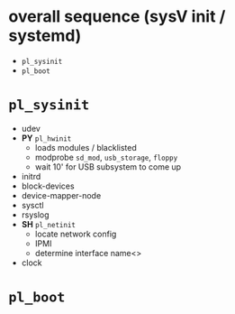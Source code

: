 # overall sequence (sysV init / systemd)

* `pl_sysinit`
* `pl_boot`

# `pl_sysinit`

* udev
* **PY** `pl_hwinit`
  * loads modules / blacklisted
  * modprobe `sd_mod`, `usb_storage`, `floppy`
  * wait 10' for USB subsystem to come up
* initrd
* block-devices
* device-mapper-node
* sysctl
* rsyslog
* **SH** `pl_netinit`
  * locate network config
  * IPMI 
  * determine interface name<>
* clock

# `pl_boot`
